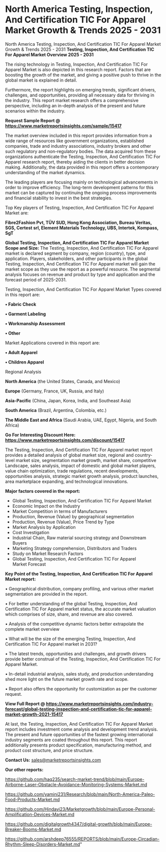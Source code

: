 # North America Testing, Inspection, And Certification TIC For Apparel Market Growth & Trends 2025 - 2031
North America Testing, Inspection, And Certification TIC For Apparel Market Growth & Trends 2025 - 2031
<Strong> Testing, Inspection, And Certification TIC For Apparel Market Overview 2025 - 2031</strong>

The rising technology in Testing, Inspection, And Certification TIC For Apparel Market is also depicted in this research report. Factors that are boosting the growth of the market, and giving a positive push to thrive in the global market is explained in detail.

Furthermore, the report highlights on emerging trends, significant drivers, challenges, and opportunities, providing all necessary data for thriving in the industry. This report market research offers a comprehensive perspective, including an in-depth analysis of the present and future scenarios within the industry.

<strong>Request Sample Report @ <a href=https://www.marketreportsinsights.com/sample/15417>https://www.marketreportsinsights.com/sample/15417</a></strong>

The market overview included in this report provides information from a wide range of resources like government organizations, established companies, trade and industry associations, industry brokers and other such regulatory and non-regulatory bodies. The data acquired from these organizations authenticate the Testing, Inspection, And Certification TIC For Apparel research report, thereby aiding the clients in better decision making. Additionally, the data provided in this report offers a contemporary understanding of the market dynamics.

The leading players are focusing mainly on technological advancements in order to improve efficiency. The long-term development patterns for this market can be captured by continuing the ongoing process improvements and financial stability to invest in the best strategies.

Top Key players of Testing, Inspection, And Certification TIC For Apparel Market are:

<strong>Fibre2Fashion Pvt, TÜV SUD, Hong Kong Association, Bureau Veritas, SGS, Certest srl, Element Materials Technology, UBS, Intertek, Kompass, SgT</strong>

<strong><b>Global Testing, Inspection, And Certification TIC For Apparel Market Scope and Size:</b></strong>
The Testing, Inspection, And Certification TIC For Apparel market is declared segment by company, region (country), type, and application. Players, stakeholders, and other participants in the global Testing, Inspection, And Certification TIC For Apparel market will gain the market scope as they use the report as a powerful resource. The segmental analysis focuses on revenue and product by type and application and the forecast period of 2025-2031.

Testing, Inspection, And Certification TIC For Apparel Market Types covered in this report are:

<strong>• Fabric Check

• Garment Labeling

• Workmanship Assessment

• Other</strong>

Market Applications covered in this report are:

<strong>• Adult Apparel

• Children Apparel</strong> 

Regional Analysis

<strong>North America</strong> (the United States, Canada, and Mexico)

<strong>Europe</strong> (Germany, France, UK, Russia, and Italy)

<strong>Asia-Pacific</strong> (China, Japan, Korea, India, and Southeast Asia)

<strong>South America</strong> (Brazil, Argentina, Colombia, etc.)

<strong>The Middle East and Africa</strong> (Saudi Arabia, UAE, Egypt, Nigeria, and South Africa)

<strong>Go For Interesting Discount Here: <a href=https://www.marketreportsinsights.com/discount/15417>https://www.marketreportsinsights.com/discount/15417</a></strong>

The Testing, Inspection, And Certification TIC For Apparel market report provides a detailed analysis of global market size, regional and country-level market size, segmentation market growth, market share, competitive Landscape, sales analysis, impact of domestic and global market players, value chain optimization, trade regulations, recent developments, opportunities analysis, strategic market growth analysis, product launches, area marketplace expanding, and technological innovations.

<strong><b>Major factors covered in the report:</b></strong>
<ul>
  <li>Global Testing, Inspection, And Certification TIC For Apparel Market </li>
  <li>Economic Impact on the Industry</li>
  <li>Market Competition in terms of Manufacturers</li>
  <li>Production, Revenue (Value) by geographical segmentation</li>
  <li>Production, Revenue (Value), Price Trend by Type</li>
  <li>Market Analysis by Application</li>
  <li>Cost Investigation</li>
  <li>Industrial Chain, Raw material sourcing strategy and Downstream Buyers</li>
  <li>Marketing Strategy comprehension, Distributors and Traders</li>
  <li>Study on Market Research Factors</li>
  <li>Global Testing, Inspection, And Certification TIC For Apparel Market Forecast</li>
</ul>

<strong><b>Key Point of the Testing, Inspection, And Certification TIC For Apparel Market report:</b></strong>

• Geographical distribution, company profiling, and various other market segmentation are provided in the report.

• For better understanding of the global Testing, Inspection, And Certification TIC For Apparel market status, the accurate market valuation which comprises of size, share, and revenue are also covered.

• Analysis of the competitive dynamic factors better extrapolate the complete market overview

• What will be the size of the emerging Testing, Inspection, And Certification TIC For Apparel market in 2031?

• The latest trends, opportunities and challenges, and growth drivers provide better construal of the Testing, Inspection, And Certification TIC For Apparel Market.

• In-detail industrial analysis, sales study, and production understanding shed more light on the future market growth rate and scope.

• Report also offers the opportunity for customization as per the customer request.

<strong><b>View Full Report @ <a href=https://www.marketreportsinsights.com/industry-forecast/global-testing-inspection-and-certification-tic-for-apparel-market-growth-2021-15417>https://www.marketreportsinsights.com/industry-forecast/global-testing-inspection-and-certification-tic-for-apparel-market-growth-2021-15417</a></b></strong>


At last, the Testing, Inspection, And Certification TIC For Apparel Market report includes investment come analysis and development trend analysis. The present and future opportunities of the fastest growing international industry segments are coated throughout this report. This report additionally presents product specification, manufacturing method, and product cost structure, and price structure.

<strong>Contact Us:</strong>
sales@marketreportsinsights.com

<strong>Our other reports:</strong>

<a href=https://github.com/haq235/search-market-trend/blob/main/Europe-Airborne-Laser-Obstacle-Avoidance-Monitoring-Systems-Market.md>https://github.com/haq235/search-market-trend/blob/main/Europe-Airborne-Laser-Obstacle-Avoidance-Monitoring-Systems-Market.md</a>

<a href=https://github.com/yamini231/Research/blob/main/North-America-Paleo-Food-Products-Market.md>https://github.com/yamini231/Research/blob/main/North-America-Paleo-Food-Products-Market.md</a>

<a href=https://github.com/Hindavi23/Marketgrowth/blob/main/Europe-Personal-Amplification-Devices-Market.md>https://github.com/Hindavi23/Marketgrowth/blob/main/Europe-Personal-Amplification-Devices-Market.md</a>

<a href=https://github.com/digitalgrowth4347/digital-growth/blob/main/Europe-Breaker-Booms-Market.md>https://github.com/digitalgrowth4347/digital-growth/blob/main/Europe-Breaker-Booms-Market.md</a>

<a href=https://github.com/arshdeep76555/REPORTS/blob/main/Europe-Circadian-Rhythm-Sleep-Disorders-Market.md>https://github.com/arshdeep76555/REPORTS/blob/main/Europe-Circadian-Rhythm-Sleep-Disorders-Market.md</a>"
